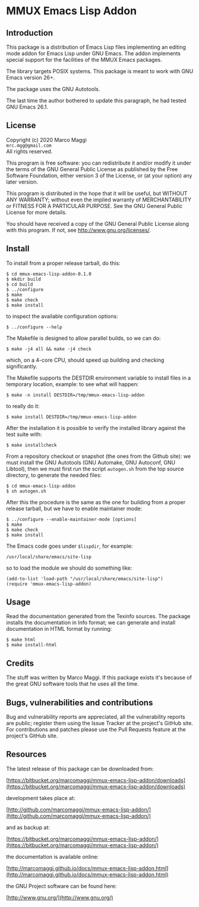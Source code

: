 # MMUX Emacs Lisp Addon

## Introduction

This  package is  a distribution  of  Emacs Lisp  files implementing  an
editing mode addon for Emacs Lisp under GNU Emacs.  The addon implements
special support for the facilities of the MMUX Emacs packages.

The library targets  POSIX systems.  This package is meant  to work with
GNU Emacs version 26+.

The package uses the GNU Autotools.

The  last time  the author  bothered to  update this  paragraph, he  had
tested GNU Emacs 26.1.

## License

Copyright (c) 2020 Marco Maggi<br/>
`mrc.mgg@gmail.com`<br/>
All rights reserved.

This program is free software: you  can redistribute it and/or modify it
under the  terms of the GNU  General Public License as  published by the
Free Software Foundation,  either version 3 of the License,  or (at your
option) any later version.

This program  is distributed  in the  hope that it  will be  useful, but
WITHOUT   ANY   WARRANTY;  without   even   the   implied  warranty   of
MERCHANTABILITY  or  FITNESS FOR  A  PARTICULAR  PURPOSE.  See  the  GNU
General Public License for more details.

You should have received a copy  of the GNU General Public License along
with this program.  If not, see <http://www.gnu.org/licenses/>.

## Install

To install from a proper release tarball, do this:

```
$ cd mmux-emacs-lisp-addon-0.1.0
$ mkdir build
$ cd build
$ ../configure
$ make
$ make check
$ make install
```

to inspect the available configuration options:

```
$ ../configure --help
```

The Makefile is designed to allow parallel builds, so we can do:

```
$ make -j4 all && make -j4 check
```

which,  on  a  4-core  CPU,   should  speed  up  building  and  checking
significantly.

The Makefile supports the DESTDIR  environment variable to install files
in a temporary location, example: to see what will happen:

```
$ make -n install DESTDIR=/tmp/mmux-emacs-lisp-addon
```

to really do it:

```
$ make install DESTDIR=/tmp/mmux-emacs-lisp-addon
```

After the  installation it is  possible to verify the  installed library
against the test suite with:

```
$ make installcheck
```

From a repository checkout or snapshot  (the ones from the Github site):
we  must install  the GNU  Autotools  (GNU Automake,  GNU Autoconf,  GNU
Libtool), then  we must first run  the script `autogen.sh` from  the top
source directory, to generate the needed files:

```
$ cd mmux-emacs-lisp-addon
$ sh autogen.sh

```

After this  the procedure  is the same  as the one  for building  from a
proper release tarball, but we have to enable maintainer mode:

```
$ ../configure --enable-maintainer-mode [options]
$ make
$ make check
$ make install
```

The Emacs code goes under `$lispdir`, for example:

```
/usr/local/share/emacs/site-lisp
```

so to load the module we should do something like:

```
(add-to-list 'load-path "/usr/local/share/emacs/site-lisp")
(require 'mmux-emacs-lisp-addon)
```

## Usage

Read the documentation generated from  the Texinfo sources.  The package
installs the documentation  in Info format; we can  generate and install
documentation in HTML format by running:

```
$ make html
$ make install-html
```

## Credits

The  stuff was  written by  Marco Maggi.   If this  package exists  it's
because of the great GNU software tools that he uses all the time.

## Bugs, vulnerabilities and contributions

Bug  and vulnerability  reports are  appreciated, all  the vulnerability
reports  are  public; register  them  using  the  Issue Tracker  at  the
project's GitHub  site.  For  contributions and  patches please  use the
Pull Requests feature at the project's GitHub site.

## Resources

The latest release of this package can be downloaded from:

[https://bitbucket.org/marcomaggi/mmux-emacs-lisp-addon/downloads](https://bitbucket.org/marcomaggi/mmux-emacs-lisp-addon/downloads)

development takes place at:

[http://github.com/marcomaggi/mmux-emacs-lisp-addon/](http://github.com/marcomaggi/mmux-emacs-lisp-addon/)

and as backup at:

[https://bitbucket.org/marcomaggi/mmux-emacs-lisp-addon/](https://bitbucket.org/marcomaggi/mmux-emacs-lisp-addon/)

the documentation is available online:

[http://marcomaggi.github.io/docs/mmux-emacs-lisp-addon.html](http://marcomaggi.github.io/docs/mmux-emacs-lisp-addon.html)

the GNU Project software can be found here:

[http://www.gnu.org/](http://www.gnu.org/)

